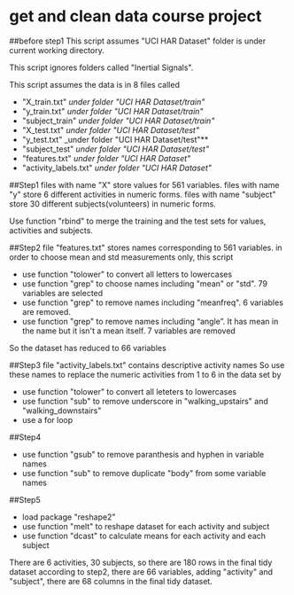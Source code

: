 ﻿get and clean data course project
===================
##before step1
This script assumes "UCI HAR Dataset" folder is under current working directory.

This script ignores folders called "Inertial Signals".

This script assumes the data is in 8 files called 
* "X_train.txt" _under folder "UCI HAR Dataset/train"_
* "y_train.txt" _under folder "UCI HAR Dataset/train"_
* "subject_train" _under folder "UCI HAR Dataset/train"_
* "X_test.txt" _under folder "UCI HAR Dataset/test"_
* "y_test.txt" _under folder "UCI HAR Dataset/test"**
* "subject_test" _under folder "UCI HAR Dataset/test"_
* "features.txt" _under folder "UCI HAR Dataset"_
* "activity_labels.txt" _under folder "UCI HAR Dataset"_


##Step1
files with name "X" store values for 561 variables.
files with name "y" store 6 different activities in numeric forms.
files with name "subject" store 30 different subjects(volunteers) in numeric forms.

Use function "rbind" to merge the training and the test sets for values, activities and subjects. 

##Step2
file "features.txt" stores names corresponding to 561 variables.
in order to choose mean and std measurements only, this script
* use function "tolower" to convert all letters to lowercases
* use function "grep" to choose names including "mean" or "std". 79 variables are selected
* use function "grep" to remove names including "meanfreq". 6 variables are removed.
* use function "grep" to remove names including “angle”. It has mean in the name but it isn't a mean itself. 7 variables are removed

So the dataset has reduced to 66 variables

##Step3
file "activity_labels.txt" contains descriptive activity names
So use these names to replace the numeric activities from 1 to 6 in the data set by 
* use function "tolower" to convert all leteters to lowercases
* use function "sub" to remove underscore in "walking_upstairs" and "walking_downstairs"
* use a for loop

##Step4
* use function "gsub" to remove paranthesis and hyphen in variable names
* use function "sub" to remove duplicate "body" from some variable names

##Step5
* load package "reshape2"
* use function "melt" to reshape dataset for each activity and subject
* use function "dcast" to calculate means for each activity and each subject

There are 6 activities, 30 subjects, so there are 180 rows in the final tidy dataset
according to step2, there are 66 variables, adding "activity" and "subject", there are 68 columns in the final tidy dataset.
